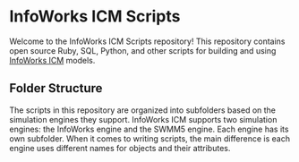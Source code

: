 # InfoWorks ICM Scripts

Welcome to the InfoWorks ICM Scripts repository! This repository contains open source Ruby, SQL, Python, and other scripts for building and using [InfoWorks ICM](https://help.autodesk.com/view/IWICMS/2024/ENU/) models.

## Folder Structure

The scripts in this repository are organized into subfolders based on the simulation engines they support. InfoWorks ICM supports two simulation engines: the InfoWorks engine and the SWMM5 engine. Each engine has its own subfolder. When it comes to writing scripts, the main difference is each engine uses different names for objects and their attributes.
